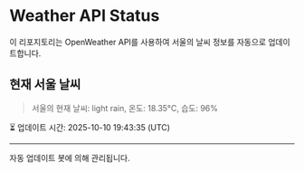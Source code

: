 
# Weather API Status

이 리포지토리는 OpenWeather API를 사용하여 서울의 날씨 정보를 자동으로 업데이트합니다.

## 현재 서울 날씨
> 서울의 현재 날씨: light rain, 온도: 18.35°C, 습도: 96%

⏳ 업데이트 시간: 2025-10-10 19:43:35 (UTC)

---
자동 업데이트 봇에 의해 관리됩니다.
